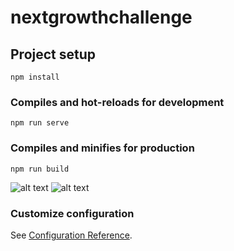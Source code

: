 # nextgrowthchallenge

## Project setup

```
npm install
```

### Compiles and hot-reloads for development

```
npm run serve
```

### Compiles and minifies for production

```
npm run build
```

![alt text](https://i.ibb.co/7ntG9mg/Screenshot-2021-11-12-at-21-02-44.png)
![alt text](https://i.ibb.co/syGSyBc/Screenshot-2021-11-12-at-21-02-54.png)

### Customize configuration

See [Configuration Reference](https://cli.vuejs.org/config/).
